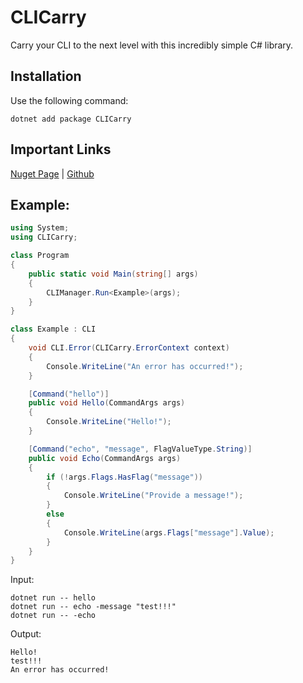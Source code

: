 # CLICarry
Carry your CLI to the next level with this incredibly simple C# library.

## Installation
Use the following command:
```
dotnet add package CLICarry
```

## Important Links
[Nuget Page](https://www.nuget.org/packages/CLICarry) | [Github](https://github.com/PixelatedLagg/CLICarry)

## Example:
```c#
using System;
using CLICarry;

class Program
{
    public static void Main(string[] args)
    {
        CLIManager.Run<Example>(args);
    }
}

class Example : CLI
{
    void CLI.Error(CLICarry.ErrorContext context)
    {
        Console.WriteLine("An error has occurred!");
    }

    [Command("hello")]
    public void Hello(CommandArgs args)
    {
        Console.WriteLine("Hello!");
    }

    [Command("echo", "message", FlagValueType.String)]
    public void Echo(CommandArgs args)
    {
        if (!args.Flags.HasFlag("message"))
        {
            Console.WriteLine("Provide a message!");
        }
        else
        {
            Console.WriteLine(args.Flags["message"].Value);
        }
    }
}
```

Input:
```
dotnet run -- hello
dotnet run -- echo -message "test!!!"
dotnet run -- -echo
```

Output:
```
Hello!
test!!!
An error has occurred!
```
